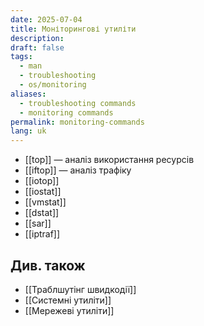 ```yaml
---
date: 2025-07-04
title: Моніторингові утиліти
description: 
draft: false
tags:
  - man
  - troubleshooting
  - os/monitoring
aliases:
  - troubleshooting commands
  - monitoring commands
permalink: monitoring-commands
lang: uk
---
```


- [[top]] — аналіз використання ресурсів
- [[iftop]] — аналіз трафіку
- [[iotop]]
- [[iostat]]
- [[vmstat]]
- [[dstat]]
- [[sar]]
- [[iptraf]]

## Див. також

- [[Траблшутінг швидкодії]]
- [[Системні утиліти]]
- [[Мережеві утиліти]]